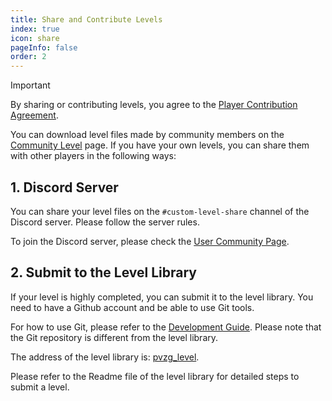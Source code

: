 ```yaml
---
title: Share and Contribute Levels
index: true
icon: share
pageInfo: false
order: 2
---
```


> [!important]
> By sharing or contributing levels, you agree to the [Player Contribution Agreement](/en/instructions/Submisson).
>

You can download level files made by community members on the [Community Level](/en/custom-level/) page. If you have your own levels, you can share them with other players in the following ways:

## 1. Discord Server

You can share your level files on the `#custom-level-share` channel of the Discord server. Please follow the server rules.

To join the Discord server, please check the [User Community Page](/en/contribution/).

## 2. Submit to the Level Library

If your level is highly completed, you can submit it to the level library. You need to have a Github account and be able to use Git tools.

For how to use Git, please refer to the [Development Guide](/en/guide/webGuide). Please note that the Git repository is different from the level library.

The address of the level library is: [pvzg_level](https://github.com/Gzh0821/pvzg_level).

Please refer to the Readme file of the level library for detailed steps to submit a level.

